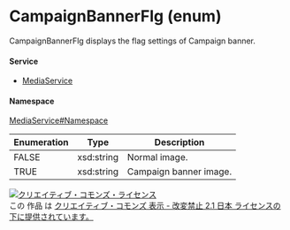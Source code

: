 

# CampaignBannerFlg (enum)

CampaignBannerFlg displays the flag settings of Campaign banner.

#### Service

+ [MediaService](../../services/MediaService.md)

#### Namespace

[MediaService#Namespace](../../services/MediaService.md#namespace)

| Enumeration  |       Type       |          Description          |
| ------------ | ---------------- | ----------------------------- |
| FALSE | xsd:string | Normal image. |
| TRUE | xsd:string | Campaign banner image. |

<a rel="license" href="http://creativecommons.org/licenses/by-nd/2.1/jp/"><img alt="クリエイティブ・コモンズ・ライセンス" style="border-width:0" src="https://i.creativecommons.org/l/by-nd/2.1/jp/88x31.png" /></a><br />この 作品 は <a rel="license" href="http://creativecommons.org/licenses/by-nd/2.1/jp/">クリエイティブ・コモンズ 表示 - 改変禁止 2.1 日本 ライセンスの下に提供されています。</a>
